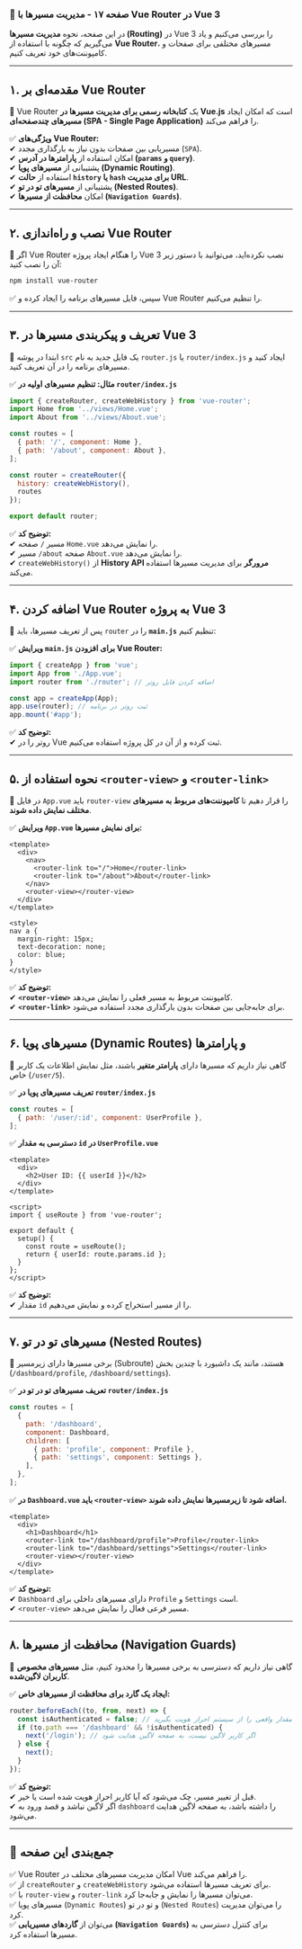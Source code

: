 ### **📌 صفحه ۱۷ - مدیریت مسیرها با Vue Router در Vue 3**  

در این صفحه، نحوه **مدیریت مسیرها (Routing)** در Vue 3 را بررسی می‌کنیم و یاد می‌گیریم که چگونه با استفاده از **Vue Router**، مسیرهای مختلفی برای صفحات و کامپوننت‌های خود تعریف کنیم.  

---

## **۱. مقدمه‌ای بر Vue Router**  

📌 Vue Router یک **کتابخانه رسمی برای مدیریت مسیرها در Vue.js** است که امکان ایجاد **مسیرهای چندصفحه‌ای (SPA - Single Page Application)** را فراهم می‌کند.  

✅ **ویژگی‌های Vue Router:**  
✔ مسیریابی بین صفحات بدون نیاز به بارگذاری مجدد (`SPA`).  
✔ امکان استفاده از **پارامترها در آدرس (`params` و `query`)**.  
✔ پشتیبانی از **مسیرهای پویا (Dynamic Routing)**.  
✔ استفاده از **حالت `history` یا `hash` برای مدیریت URL**.  
✔ پشتیبانی از **مسیرهای تو در تو (Nested Routes)**.  
✔ امکان **محافظت از مسیرها (`Navigation Guards`)**.  

---

## **۲. نصب و راه‌اندازی Vue Router**  

📌 اگر Vue Router را هنگام ایجاد پروژه Vue 3 نصب نکرده‌اید، می‌توانید با دستور زیر آن را نصب کنید:  

```sh
npm install vue-router
```

✅ سپس، فایل مسیرهای برنامه را ایجاد کرده و Vue Router را تنظیم می‌کنیم.  

---

## **۳. تعریف و پیکربندی مسیرها در Vue 3**  

📌 ابتدا در پوشه `src` یک فایل جدید به نام `router.js` یا `router/index.js` ایجاد کنید و مسیرهای برنامه را در آن تعریف کنید.  

✅ **مثال: تنظیم مسیرهای اولیه در `router/index.js`**  

```js
import { createRouter, createWebHistory } from 'vue-router';
import Home from '../views/Home.vue';
import About from '../views/About.vue';

const routes = [
  { path: '/', component: Home },
  { path: '/about', component: About },
];

const router = createRouter({
  history: createWebHistory(),
  routes
});

export default router;
```

✅ **توضیح کد:**  
✔ مسیر `/` صفحه `Home.vue` را نمایش می‌دهد.  
✔ مسیر `/about` صفحه `About.vue` را نمایش می‌دهد.  
✔ `createWebHistory()` از **History API مرورگر** برای مدیریت مسیرها استفاده می‌کند.  

---

## **۴. اضافه کردن Vue Router به پروژه Vue 3**  

📌 پس از تعریف مسیرها، باید `router` را در **`main.js`** تنظیم کنیم:  

✅ **ویرایش `main.js` برای افزودن Vue Router:**  

```js
import { createApp } from 'vue';
import App from './App.vue';
import router from './router'; // اضافه کردن فایل روتر

const app = createApp(App);
app.use(router); // ثبت روتر در برنامه
app.mount('#app');
```

✅ **توضیح کد:**  
✔ روتر را در Vue ثبت کرده و از آن در کل پروژه استفاده می‌کنیم.  

---

## **۵. نحوه استفاده از `<router-view>` و `<router-link>`**  

📌 در فایل `App.vue` باید `router-view` را قرار دهیم تا **کامپوننت‌های مربوط به مسیرهای مختلف نمایش داده شوند**.  

✅ **ویرایش `App.vue` برای نمایش مسیرها:**  

```vue
<template>
  <div>
    <nav>
      <router-link to="/">Home</router-link>
      <router-link to="/about">About</router-link>
    </nav>
    <router-view></router-view>
  </div>
</template>

<style>
nav a {
  margin-right: 15px;
  text-decoration: none;
  color: blue;
}
</style>
```

✅ **توضیح کد:**  
✔ **`<router-view>`** کامپوننت مربوط به مسیر فعلی را نمایش می‌دهد.  
✔ **`<router-link>`** برای جابه‌جایی بین صفحات بدون بارگذاری مجدد استفاده می‌شود.  

---

## **۶. مسیرهای پویا (Dynamic Routes) و پارامترها**  

📌 گاهی نیاز داریم که مسیرها دارای **پارامتر متغیر** باشند، مثل نمایش اطلاعات یک کاربر خاص (`/user/5`).  

✅ **تعریف مسیرهای پویا در `router/index.js`**  

```js
const routes = [
  { path: '/user/:id', component: UserProfile },
];
```

✅ **دسترسی به مقدار `id` در `UserProfile.vue`**  

```vue
<template>
  <div>
    <h2>User ID: {{ userId }}</h2>
  </div>
</template>

<script>
import { useRoute } from 'vue-router';

export default {
  setup() {
    const route = useRoute();
    return { userId: route.params.id };
  }
};
</script>
```

✅ **توضیح کد:**  
✔ مقدار `id` را از مسیر استخراج کرده و نمایش می‌دهیم.  

---

## **۷. مسیرهای تو در تو (Nested Routes)**  

📌 برخی مسیرها دارای زیرمسیر (Subroute) هستند، مانند یک داشبورد با چندین بخش (`/dashboard/profile`, `/dashboard/settings`).  

✅ **تعریف مسیرهای تو در تو در `router/index.js`**  

```js
const routes = [
  {
    path: '/dashboard',
    component: Dashboard,
    children: [
      { path: 'profile', component: Profile },
      { path: 'settings', component: Settings },
    ],
  },
];
```

✅ **در `Dashboard.vue` باید `<router-view>` اضافه شود تا زیرمسیرها نمایش داده شوند.**  

```vue
<template>
  <div>
    <h1>Dashboard</h1>
    <router-link to="/dashboard/profile">Profile</router-link>
    <router-link to="/dashboard/settings">Settings</router-link>
    <router-view></router-view>
  </div>
</template>
```

✅ **توضیح کد:**  
✔ `Dashboard` دارای مسیرهای داخلی برای `Profile` و `Settings` است.  
✔ `<router-view>` مسیر فرعی فعال را نمایش می‌دهد.  

---

## **۸. محافظت از مسیرها (Navigation Guards)**  

📌 گاهی نیاز داریم که دسترسی به برخی مسیرها را محدود کنیم، مثل **مسیرهای مخصوص کاربران لاگین‌شده**.  

✅ **ایجاد یک گارد برای محافظت از مسیرهای خاص:**  

```js
router.beforeEach((to, from, next) => {
  const isAuthenticated = false; // مقدار واقعی را از سیستم احراز هویت بگیرید
  if (to.path === '/dashboard' && !isAuthenticated) {
    next('/login'); // اگر کاربر لاگین نیست، به صفحه لاگین هدایت شود
  } else {
    next();
  }
});
```

✅ **توضیح کد:**  
✔ قبل از تغییر مسیر، چک می‌شود که آیا کاربر احراز هویت شده است یا خیر.  
✔ اگر لاگین نباشد و قصد ورود به `dashboard` را داشته باشد، به صفحه لاگین هدایت می‌شود.  

---

## **📌 جمع‌بندی این صفحه**  

✅ Vue Router امکان مدیریت مسیرهای مختلف در Vue را فراهم می‌کند.  
✅ از `createRouter` و `createWebHistory` برای تعریف مسیرها استفاده می‌شود.  
✅ با `router-view` و `router-link` می‌توان مسیرها را نمایش و جابه‌جا کرد.  
✅ مسیرهای پویا (`Dynamic Routes`) و تو در تو (`Nested Routes`) را می‌توان مدیریت کرد.  
✅ می‌توان از **گاردهای مسیریابی (`Navigation Guards`)** برای کنترل دسترسی به مسیرها استفاده کرد.  
